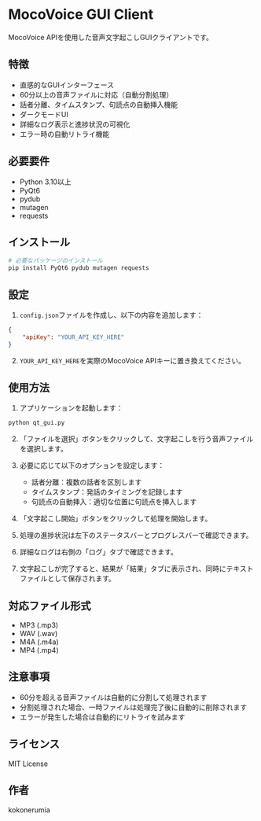 # MocoVoice GUI Client

MocoVoice APIを使用した音声文字起こしGUIクライアントです。

## 特徴

- 直感的なGUIインターフェース
- 60分以上の音声ファイルに対応（自動分割処理）
- 話者分離、タイムスタンプ、句読点の自動挿入機能
- ダークモードUI
- 詳細なログ表示と進捗状況の可視化
- エラー時の自動リトライ機能

## 必要要件

- Python 3.10以上
- PyQt6
- pydub
- mutagen
- requests

## インストール

```bash
# 必要なパッケージのインストール
pip install PyQt6 pydub mutagen requests
```

## 設定

1. `config.json`ファイルを作成し、以下の内容を追加します：

```json
{
    "apiKey": "YOUR_API_KEY_HERE"
}
```

2. `YOUR_API_KEY_HERE`を実際のMocoVoice APIキーに置き換えてください。

## 使用方法

1. アプリケーションを起動します：
```bash
python qt_gui.py
```

2. 「ファイルを選択」ボタンをクリックして、文字起こしを行う音声ファイルを選択します。

3. 必要に応じて以下のオプションを設定します：
   - 話者分離：複数の話者を区別します
   - タイムスタンプ：発話のタイミングを記録します
   - 句読点の自動挿入：適切な位置に句読点を挿入します

4. 「文字起こし開始」ボタンをクリックして処理を開始します。

5. 処理の進捗状況は左下のステータスバーとプログレスバーで確認できます。

6. 詳細なログは右側の「ログ」タブで確認できます。

7. 文字起こしが完了すると、結果が「結果」タブに表示され、同時にテキストファイルとして保存されます。

## 対応ファイル形式

- MP3 (.mp3)
- WAV (.wav)
- M4A (.m4a)
- MP4 (.mp4)

## 注意事項

- 60分を超える音声ファイルは自動的に分割して処理されます
- 分割処理された場合、一時ファイルは処理完了後に自動的に削除されます
- エラーが発生した場合は自動的にリトライを試みます

## ライセンス

MIT License

## 作者

kokonerumia
